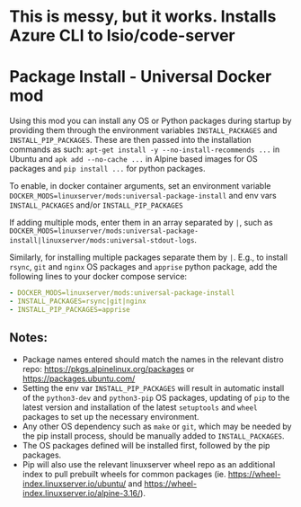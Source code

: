 # This is messy, but it works. Installs Azure CLI to lsio/code-server

# Package Install - Universal Docker mod

Using this mod you can install any OS or Python packages during startup by providing them through the environment variables `INSTALL_PACKAGES` and `INSTALL_PIP_PACKAGES`. These are then passed into the installation commands as such: `apt-get install -y --no-install-recommends ...` in Ubuntu and `apk add --no-cache ...` in Alpine based images for OS packages and `pip install ...` for python packages.

To enable, in docker container arguments, set an environment variable `DOCKER_MODS=linuxserver/mods:universal-package-install` and env vars `INSTALL_PACKAGES` and/or `INSTALL_PIP_PACKAGES`

If adding multiple mods, enter them in an array separated by `|`, such as `DOCKER_MODS=linuxserver/mods:universal-package-install|linuxserver/mods:universal-stdout-logs`.

Similarly, for installing multiple packages separate them by `|`.
E.g., to install `rsync`, `git` and `nginx` OS packages and `apprise` python package, add the following lines to your docker compose service:
```yaml
- DOCKER_MODS=linuxserver/mods:universal-package-install
- INSTALL_PACKAGES=rsync|git|nginx
- INSTALL_PIP_PACKAGES=apprise
```

## Notes:
- Package names entered should match the names in the relevant distro repo: https://pkgs.alpinelinux.org/packages or https://packages.ubuntu.com/
- Setting the env var `INSTALL_PIP_PACKAGES` will result in automatic install of the `python3-dev` and `python3-pip` OS packages, updating of `pip` to the latest version and installation of the latest `setuptools` and `wheel` packages to set up the necessary environment.
- Any other OS dependency such as `make` or `git`, which may be needed by the pip install process, should be manually added to `INSTALL_PACKAGES`.
- The OS packages defined will be installed first, followed by the pip packages.
- Pip will also use the relevant linuxserver wheel repo as an additional index to pull prebuilt wheels for common packages (ie. https://wheel-index.linuxserver.io/ubuntu/ and https://wheel-index.linuxserver.io/alpine-3.16/).
